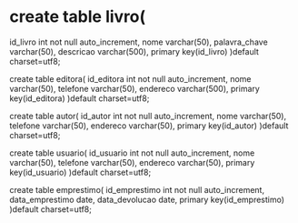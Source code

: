 # create table livro(
id_livro int not null auto_increment,
nome varchar(50),
palavra_chave varchar(50),
descricao varchar(500),
primary key(id_livro)
)default charset=utf8;

create table editora(
id_editora int not null auto_increment,
nome varchar(50),
telefone varchar(50),
endereco varchar(500),
primary key(id_editora)
)default charset=utf8;

create table autor(
id_autor int not null auto_increment,
nome varchar(50),
telefone varchar(50),
endereco varchar(50),
primary key(id_autor)
)default charset=utf8;

create table usuario(
id_usuario int not null auto_increment,
nome varchar(50),
telefone varchar(50),
endereco varchar(50),
primary key(id_usuario)
)default charset=utf8;

create table emprestimo(
id_emprestimo int not null auto_increment,
data_emprestimo date,
data_devolucao date,
primary key(id_emprestimo)
)default charset=utf8;
